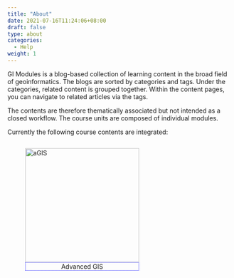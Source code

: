 ```yaml
---
title: "About"
date: 2021-07-16T11:24:06+08:00
draft: false
type: about
categories:
  - Help
weight: 1  
---
```





GI Modules is a blog-based collection of learning content in the broad field of geoinformatics. The blogs are sorted by categories and tags. Under the categories, related content is grouped together. Within the content pages, you can navigate to related articles via the tags.


The contents are therefore thematically associated but not intended as a closed workflow. The course units are composed of individual modules. 

Currently the following course contents are integrated:


<style>.myDiv {display:table-cell; } figure figcaption {border: 1px dotted blue; text-align: center;}</style>
<div class="myDiv" text-align="left">
<figure>
     <a href="https://gisma-courses.github.io/gi-modules/categories/agis">
         <img alt="aGIS" src="/gi-modules/img/gi-icon.png" 
         width=256" height="256">
      </a>
    <figcaption>Advanced GIS</figcaption>
</figure>
</div>
